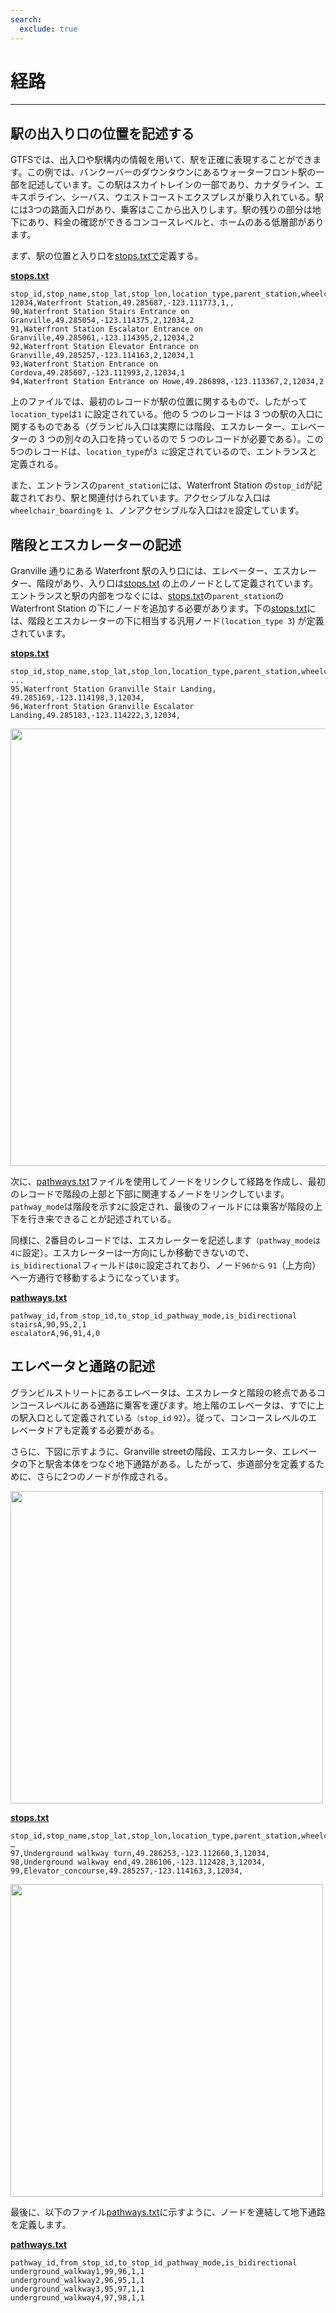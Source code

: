 ```yaml
---
search:
  exclude: true
---
```


# 経路

<hr>

## 駅の出入り口の位置を記述する

GTFSでは、出入口や駅構内の情報を用いて、駅を正確に表現することができます。この例では、バンクーバーのダウンタウンにあるウォーターフロント駅の一部を記述しています。この駅はスカイトレインの一部であり、カナダライン、エキスポライン、シーバス、ウエストコーストエクスプレスが乗り入れている。駅には3つの路面入口があり、乗客はここから出入りします。駅の残りの部分は地下にあり、料金の確認ができるコンコースレベルと、ホームのある低層部があります。

まず、駅の位置と入り口を[stops.txtで](../../reference/#pathwaystxt)定義する。

[**stops.txt**](../../reference/#stopstxt)

    stop_id,stop_name,stop_lat,stop_lon,location_type,parent_station,wheelchair_boarding
    12034,Waterfront Station,49.285687,-123.111773,1,,
    90,Waterfront Station Stairs Entrance on Granville,49.285054,-123.114375,2,12034,2
    91,Waterfront Station Escalator Entrance on Granville,49.285061,-123.114395,2,12034,2
    92,Waterfront Station Elevator Entrance on Granville,49.285257,-123.114163,2,12034,1
    93,Waterfront Station Entrance on Cordova,49.285607,-123.111993,2,12034,1
    94,Waterfront Station Entrance on Howe,49.286898,-123.113367,2,12034,2

上のファイルでは、最初のレコードが駅の位置に関するもので、したがって`location_type`は`1` に設定されている。他の 5 つのレコードは 3 つの駅の入口に関するものである（グランビル入口は実際には階段、エスカレーター、エレベーターの 3 つの別々の入口を持っているので 5 つのレコードが必要である）。この5つのレコードは、`location_type`が`3 に`設定されているので、エントランスと定義される。

また、エントランスの`parent_station`には、Waterfront Station の`stop_id`が記載されており、駅と関連付けられています。アクセシブルな入口は`wheelchair_boardingを` `1`、ノンアクセシブルな入口は`2を`設定しています。

## 階段とエスカレーターの記述

Granville 通りにある Waterfront 駅の入り口には、エレベーター、エスカレーター、階段があり、入り口は[stops.txt](../../reference/#stopstxt) の上のノードとして定義されています。エントランスと駅の内部をつなぐには、[stops.txt](../../reference/#stopstxt)の`parent_station`の Waterfront Station の下にノードを追加する必要があります。下の[stops.txt](../../reference/#stopstxt)には、階段とエスカレーターの下に相当する汎用ノード`(location_type 3`) が定義されています。

[**stops.txt**](../../reference/#stopstxt)

    stop_id,stop_name,stop_lat,stop_lon,location_type,parent_station,wheelchair_boarding
    ...
    95,Waterfront Station Granville Stair Landing, 49.285169,-123.114198,3,12034,
    96,Waterfront Station Granville Escalator Landing,49.285183,-123.114222,3,12034,

<img class="center" src="../../../assets/pathways.png" width=700px>

次に、[pathways.txt](../../reference/#pathwaystxt)ファイルを使用してノードをリンクして経路を作成し、最初のレコードで階段の上部と下部に関連するノードをリンクしています。`pathway_mode`は階段を示す`2`に設定され、最後のフィールドには乗客が階段の上下を行き来できることが記述されている。

同様に、2番目のレコードでは、エスカレーターを記述します`（pathway_modeは` `4に`設定）。エスカレーターは一方向にしか移動できないので、`is_bidirectional`フィールドは`0に`設定されており、ノード`96から` `91`（上方向）へ一方通行で移動するようになっています。

[**pathways.txt**](../../reference/#pathwaystxt)

    pathway_id,from_stop_id,to_stop_id_pathway_mode,is_bidirectional
    stairsA,90,95,2,1
    escalatorA,96,91,4,0

## エレベータと通路の記述

グランビルストリートにあるエレベータは、エスカレータと階段の終点であるコンコースレベルにある通路に乗客を運びます。地上階のエレベータは、すでに上の駅入口として定義されている`（stop_id` `92`）。従って、コンコースレベルのエレベータドアも定義する必要がある。

さらに、下図に示すように、Granville streetの階段、エスカレータ、エレベータの下と駅舎本体をつなぐ地下通路がある。したがって、歩道部分を定義するために、さらに2つのノードが作成される。

<img class="center" src="../../../assets/pathways-2.png" width=500px>

[**stops.txt**](../../reference/#stopstxt)

    stop_id,stop_name,stop_lat,stop_lon,location_type,parent_station,wheelchair_boarding
    …
    97,Underground walkway turn,49.286253,-123.112660,3,12034,
    98,Underground walkway end,49.286106,-123.112428,3,12034,
    99,Elevator_concourse,49.285257,-123.114163,3,12034,

<img class="center" src="../../../assets/pathways-3.png" width=500px>

最後に、以下のファイル[pathways.txt](../../reference/#pathwaystxt)に示すように、ノードを連結して地下通路を定義します。

[**pathways.txt**](../../reference/#pathwaystxt)

    pathway_id,from_stop_id,to_stop_id_pathway_mode,is_bidirectional
    underground_walkway1,99,96,1,1
    underground_walkway2,96,95,1,1
    underground_walkway3,95,97,1,1
    underground_walkway4,97,98,1,1

